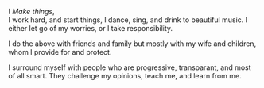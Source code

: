 I *Make things*,  
I work hard, and start things,
I dance, sing, and drink to beautiful music.
I either let go of my worries, or I take responsibility.

I do the above with friends and family 
but mostly with my wife and children, 
whom I provide for and protect.

I surround myself with people who are
progressive, transparant,
and most of all smart.
They challenge my opinions, teach me, and learn from me. 

 



